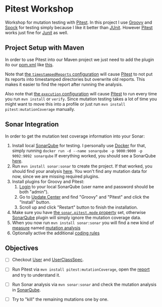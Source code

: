 Pitest Workshop
===============

Workshop for mutation testing with [Pitest]. In this project I use [Groovy] and [Spock] for testing simply because I like it better than [JUnit]. However [Pitest] works just fine for [Junit] as well. 

Project Setup with Maven
------------------------
In order to use Pitest into our Maven project we just need to add the plugin ito our [pom.xml](pom.xml) like [this](pom.xml#L97-L113).

Note that [the `timestampedReports` configuration](pom.xml#L102) will cause [Pitest] to not put its reports into timestamped directories but overwrite old reports. This makes it easier to find the report after running the analysis.

Also note that [the `execution` configuration](pom.xml#L105-L112) will cause [Pitest] to run every time you run `mvn install` or `verify`. Since mutation testing takes a lot of time you might want to move this into a profile or just run `mvn install pitest:mutationCoverage` manually.

Sonar Integration
-----------------
In order to get the mutation test coverage information into your Sonar:

1. Install local [SonarQube] for testing.
   I personally use [Docker] for that, simply running
   ```docker run -d --name sonarqube -p 9000:9000 -p 9092:9092 sonarqube```
   If everything worked, you should see a SonarQube [here](http://localhost:9000).
2. Run
   ```mvn install sonar:sonar```
   to create the project. If that worked, you should find your analysis [here](http://localhost:9000/dashboard?id=de.assertagile.workshop%3Apitest-workshop).
   You won't find any mutation data for now, since we are missing required plugins.
3. Install plugins for Groovy and Pitest:
   1. [Login](http://localhost:9000/sessions/new) to your local SonarQube (user name and password should be both "admin").
   2. Go to [Update Center](http://localhost:9000/updatecenter/available) and find "Groovy" and "Pitest" and click the "Install" button.
   3. Scroll up and click "Restart" button to finish the installation.
4. Make sure you have [the `sonar.pitest.mode` property](pom.xml#L22) set, otherwise [SonarQube] plugin will simply ignore the mutation coverage data.
5. When you now run
   ```mvn install sonar:sonar```
   you will find a new kind of [measure](http://localhost:9000/component_measures?id=de.assertagile.workshop%3Apitest-workshop) named [mutation analysis](http://localhost:9000/component_measures/domain/Mutation%20analysis?id=de.assertagile.workshop%3Apitest-workshop)
6. Optionally active the additional [coding rules](http://localhost:9000/coding_rules#repositories=pitest)

Objectives
----------
- [ ] Checkout [User] and [UserClassSpec].
- [ ] Run Pitest via `mvn install pitest:mutationCoverage`, open the [report] and try to understand it.
- [ ] Run Sonar analysis via `mvn sonar:sonar` and check the mutation analysis in [SonarQube].
- [ ] Try to "kill" the remaining mutations one by one.


[Pitest]: <http://pitest.org>
[Groovy]: <http://www.groovy-lang.org/>
[Spock]: <https://github.com/spockframework/spock>
[JUnit]: <http://junit.org>
[SonarQube]: <https://www.sonarqube.org/>
[Docker]: <https://www.docker.com/>

[User]: <src/main/java/de/assertagile/workshop/pitest/User.java>
[UserClassSpec]: <src/test/groovy/de/assertagile/workshop/pitest/UserClassSpec.groovy>
[report]: <target/pit-reports/de.assertagile.workshop.pitest/index.html>
